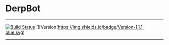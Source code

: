 # **DerpBot**
-----
[![Build Status](https://travis-ci.com/Justin2528/DerpBot.svg?branch=master)](https://travis-ci.com/Justin2528/DerpBot) [![Version(https://img.shields.io/badge/Version-1.1.1-blue.svg)


-----
